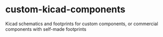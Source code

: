 # custom-kicad-components
Kicad schematics and footprints for custom components, or commercial components with self-made footprints
